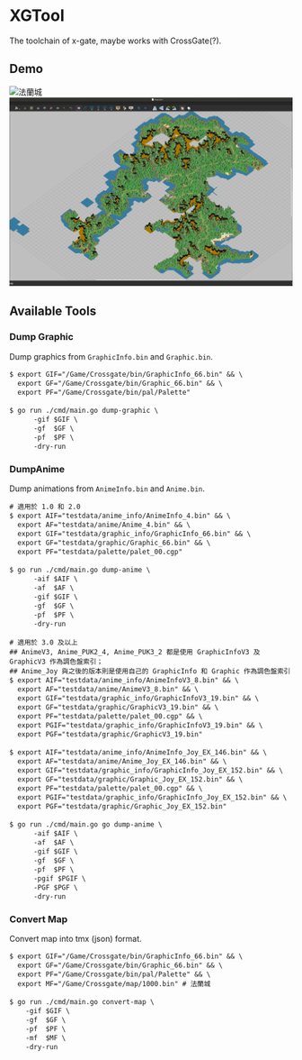 # XGTool

The toolchain of x-gate, maybe works with CrossGate(?).

## Demo

![法蘭城](./assets/map-1000.png)
![芙蕾雅島](./assets/map-100.png)

## Available Tools

### Dump Graphic

Dump graphics from `GraphicInfo.bin` and `Graphic.bin`.

```shell
$ export GIF="/Game/Crossgate/bin/GraphicInfo_66.bin" && \
  export GF="/Game/Crossgate/bin/Graphic_66.bin" && \
  export PF="/Game/Crossgate/bin/pal/Palette"

$ go run ./cmd/main.go dump-graphic \
      -gif $GIF \
      -gf  $GF \
      -pf  $PF \
      -dry-run
```

### DumpAnime

Dump animations from `AnimeInfo.bin` and `Anime.bin`.

```shell
# 適用於 1.0 和 2.0
$ export AIF="testdata/anime_info/AnimeInfo_4.bin" && \
  export AF="testdata/anime/Anime_4.bin" && \
  export GIF="testdata/graphic_info/GraphicInfo_66.bin" && \
  export GF="testdata/graphic/Graphic_66.bin" && \
  export PF="testdata/palette/palet_00.cgp" 

$ go run ./cmd/main.go dump-anime \
      -aif $AIF \
      -af  $AF \
      -gif $GIF \
      -gf  $GF \
      -pf  $PF \
      -dry-run

# 適用於 3.0 及以上
## AnimeV3, Anime_PUK2_4, Anime_PUK3_2 都是使用 GraphicInfoV3 及 GraphicV3 作為調色盤索引；
## Anime_Joy 與之後的版本則是使用自己的 GraphicInfo 和 Graphic 作為調色盤索引
$ export AIF="testdata/anime_info/AnimeInfoV3_8.bin" && \
  export AF="testdata/anime/AnimeV3_8.bin" && \
  export GIF="testdata/graphic_info/GraphicInfoV3_19.bin" && \
  export GF="testdata/graphic/GraphicV3_19.bin" && \
  export PF="testdata/palette/palet_00.cgp" && \
  export PGIF="testdata/graphic_info/GraphicInfoV3_19.bin" && \
  export PGF="testdata/graphic/GraphicV3_19.bin"
  
$ export AIF="testdata/anime_info/AnimeInfo_Joy_EX_146.bin" && \
  export AF="testdata/anime/Anime_Joy_EX_146.bin" && \
  export GIF="testdata/graphic_info/GraphicInfo_Joy_EX_152.bin" && \
  export GF="testdata/graphic/Graphic_Joy_EX_152.bin" && \
  export PF="testdata/palette/palet_00.cgp" && \
  export PGIF="testdata/graphic_info/GraphicInfo_Joy_EX_152.bin" && \
  export PGF="testdata/graphic/Graphic_Joy_EX_152.bin"

$ go run ./cmd/main.go go dump-anime \
      -aif $AIF \
      -af  $AF \
      -gif $GIF \
      -gf  $GF \
      -pf  $PF \
      -pgif $PGIF \
      -PGF $PGF \
      -dry-run
```

### Convert Map

Convert map into tmx (json) format.

```shell
$ export GIF="/Game/Crossgate/bin/GraphicInfo_66.bin" && \
  export GF="/Game/Crossgate/bin/Graphic_66.bin" && \
  export PF="/Game/Crossgate/bin/pal/Palette" && \
  export MF="/Game/Crossgate/map/1000.bin" # 法蘭城

$ go run ./cmd/main.go convert-map \
    -gif $GIF \
    -gf  $GF \
    -pf  $PF \
    -mf  $MF \
    -dry-run
```
